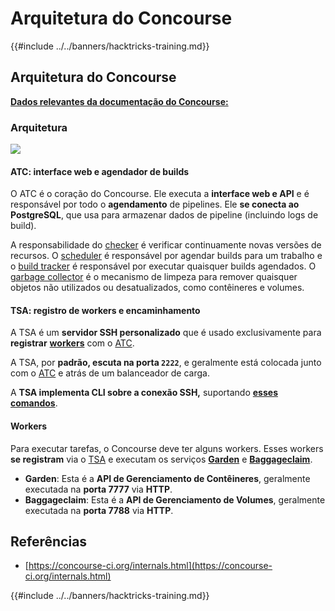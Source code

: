 # Arquitetura do Concourse

{{#include ../../banners/hacktricks-training.md}}

## Arquitetura do Concourse

[**Dados relevantes da documentação do Concourse:**](https://concourse-ci.org/internals.html)

### Arquitetura

![](<../../images/image (187).png>)

#### ATC: interface web e agendador de builds

O ATC é o coração do Concourse. Ele executa a **interface web e API** e é responsável por todo o **agendamento** de pipelines. Ele **se conecta ao PostgreSQL**, que usa para armazenar dados de pipeline (incluindo logs de build).

A responsabilidade do [checker](https://concourse-ci.org/checker.html) é verificar continuamente novas versões de recursos. O [scheduler](https://concourse-ci.org/scheduler.html) é responsável por agendar builds para um trabalho e o [build tracker](https://concourse-ci.org/build-tracker.html) é responsável por executar quaisquer builds agendados. O [garbage collector](https://concourse-ci.org/garbage-collector.html) é o mecanismo de limpeza para remover quaisquer objetos não utilizados ou desatualizados, como contêineres e volumes.

#### TSA: registro de workers e encaminhamento

A TSA é um **servidor SSH personalizado** que é usado exclusivamente para **registrar** [**workers**](https://concourse-ci.org/internals.html#architecture-worker) com o [ATC](https://concourse-ci.org/internals.html#component-atc).

A TSA, por **padrão, escuta na porta `2222`**, e geralmente está colocada junto com o [ATC](https://concourse-ci.org/internals.html#component-atc) e atrás de um balanceador de carga.

A **TSA implementa CLI sobre a conexão SSH,** suportando [**esses comandos**](https://concourse-ci.org/internals.html#component-tsa).

#### Workers

Para executar tarefas, o Concourse deve ter alguns workers. Esses workers **se registram** via o [TSA](https://concourse-ci.org/internals.html#component-tsa) e executam os serviços [**Garden**](https://github.com/cloudfoundry-incubator/garden) e [**Baggageclaim**](https://github.com/concourse/baggageclaim).

- **Garden**: Esta é a **API de Gerenciamento de Contêineres**, geralmente executada na **porta 7777** via **HTTP**.
- **Baggageclaim**: Esta é a **API de Gerenciamento de Volumes**, geralmente executada na **porta 7788** via **HTTP**.

## Referências

- [https://concourse-ci.org/internals.html](https://concourse-ci.org/internals.html)

{{#include ../../banners/hacktricks-training.md}}
